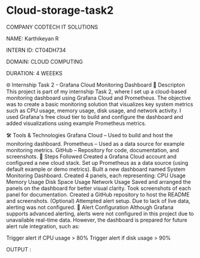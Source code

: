 # Cloud-storage-task2
COMPANY CODTECH IT SOLUTIONS

NAME: Karthikeyan R 

INTERN ID: CT04DH734

DOMAIN: CLOUD COMPUTING

DURATION: 4 WEEEKS

🌐 Internship Task 2 - Grafana Cloud Monitoring Dashboard
🧩 Descripton
This project is part of my internship Task 2, where I set up a cloud-based monitoring dashboard using Grafana Cloud and Prometheus. The objective was to create a basic monitoring solution that visualizes key system metrics such as CPU usage, memory usage, disk usage, and network activity. I used Grafana's free cloud tier to build and configure the dashboard and added visualizations using example Prometheus metrics.

🛠 Tools & Technologies
Grafana Cloud – Used to build and host the monitoring dashboard.
Prometheus – Used as a data source for example monitoring metrics.
GitHub – Repository for code, documentation, and screenshots.
🚀 Steps Followed
Created a Grafana Cloud account and configured a new cloud stack.
Set up Prometheus as a data source (using default example or demo metrics).
Built a new dashboard named System Monitoring Dashboard.
Created 4 panels, each representing:
CPU Usage
Memory Usage
Disk Space Usage
Network Usage
Saved and arranged the panels on the dashboard for better visual clarity.
Took screenshots of each panel for documentation.
Created a GitHub repository to host the README and screenshots.
(Optional) Attempted alert setup. Due to lack of live data, alerting was not configured.
🔔 Alert Configuration
Although Grafana supports advanced alerting, alerts were not configured in this project due to unavailable real-time data. However, the dashboard is prepared for future alert rule integration, such as:

Trigger alert if CPU usage > 80%
Trigger alert if disk usage > 90%

OUTPUT :








